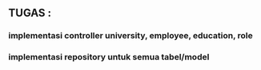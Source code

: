 ## TUGAS :
### implementasi controller university, employee, education, role
### implementasi repository untuk semua tabel/model
